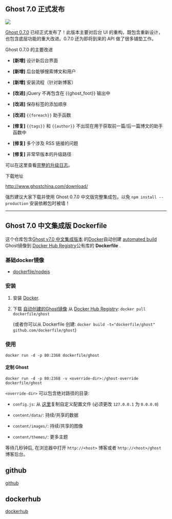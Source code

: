 ## Ghost 7.0 正式发布

![](http://static.ghostchina.com/image/2/50/0a96874d2150820509ec84099a154.png)

[Ghost 0.7.0](http://www.ghostchina.com/download/) 已经正式发布了！此版本主要对后台 UI 的重构，既包含重新设计，也包含底层功能的重大改进。0.7.0 还为即将到来的 API 做了很多铺垫工作。

Ghost 0.7.0 的主要改进

* **[新增]** 设计新后台界面

* **[新增]** 后台能够搜索博文和用户

* **[新增]** 安装流程（针对新博客）

* **[改进]** jQuery 不再包含在 {{ghost_foot}} 输出中

* **[改进]** 保存标签的添加顺序

* **[改进]** `{{foreach}}` 助手函数

* **[修复]** `{{tags}}` 和 `{{author}}` 不出现在用于获取前一篇/后一篇博文的助手函数中

* **[修复]** 多个涉及 RSS 链接的问题

* **[修复]** 非常早版本的升级路径

可以在这里查看[完整的升级日志](https://gist.github.com/ErisDS/314914b570c4233eea8c)。

下载地址

http://www.ghostchina.com/download/

强烈建议大家下载并使用 Ghost 0.7.0 中文版完整集成包，以免 `npm install --production` 安装依赖包时被墙！

---


## Ghost 7.0 中文集成版 Dockerfile


这个仓库包含[Ghost v7.0 中文集成版本](http://www.ghostchina.com/) 的[Docker](https://www.docker.com/)自动创建 [automated build](https://registry.hub.docker.com/u/dockerfile/ghost/) Ghost镜像到 [Docker Hub Registry](https://registry.hub.docker.com/)公有库的 **Dockerfile** .


### 基础docker镜像

* [dockerfile/nodejs](http://dockerfile.github.io/#/nodejs)


### 安装

1. 安装 [Docker](https://www.docker.com/).

2. 下载 [自动创建的Ghost镜像](https://registry.hub.docker.com/u/dockerfile/ghost/) 从 [Docker Hub Registry](https://registry.hub.docker.com/): `docker pull dockerfile/ghost`

   (或者你可以从 Dockerfile 创建: `docker build -t="dockerfile/ghost" github.com/dockerfile/ghost`)


### 使用

    docker run -d -p 80:2368 dockerfile/ghost

#### 定制 Ghost

    docker run -d -p 80:2368 -v <override-dir>:/ghost-override dockerfile/ghost

`<override-dir>` 可以包含绝对路径的目录:

*  `config.js`: 从 [这里](https://github.com/TryGhost/Ghost/blob/master/config.example.js)复制自定义配置文件 (必须更改 `127.0.0.1` 为 `0.0.0.0`)

* `content/data/`: 持续/共享的数据

* `content/images/`: 持续/共享的图像

* `content/themes/`: 更多主题

等待几秒钟后, 在浏览器中打开 `http://<host>` 博客或者 `http://<host>/ghost` 博客后台。

## github

[github](https://github.com/xiongjungit/docker-ghost)

## dockerhub

[dockerhub](https://hub.docker.com/r/dockerxman/)
